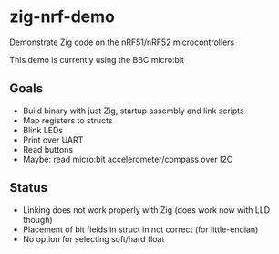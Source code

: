 # zig-nrf-demo
Demonstrate Zig code on the nRF51/nRF52 microcontrollers

This demo is currently using the BBC micro:bit

## Goals
* Build binary with just Zig, startup assembly and link scripts
* Map registers to structs
* Blink LEDs
* Print over UART
* Read buttons
* Maybe: read micro:bit accelerometer/compass over I2C

## Status
* Linking does not work properly with Zig (does work now with LLD though)
* Placement of bit fields in struct in not correct (for little-endian)
* No option for selecting soft/hard float
